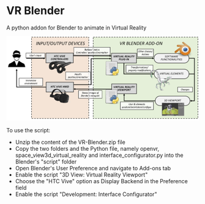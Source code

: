 # VR Blender
A python addon for Blender to animate in Virtual Reality

![alt text](https://github.com/grainsgroup/VR-Blender/blob/master/architecture.png)

      
To use the script:

- Unzip the content of the VR-Blender.zip file
- Copy the two folders and the Python file, namely openvr, space_view3d_virtual_reality and interface_configurator.py into the Blender's "script" folder
- Open Blender's User Preference and navigate to Add-ons tab
- Enable the script "3D View: Virtual Reality Viewport" 
- Choose the "HTC Vive" option as Display Backend in the Preference field
- Enable the script "Development: Interface Configurator"
